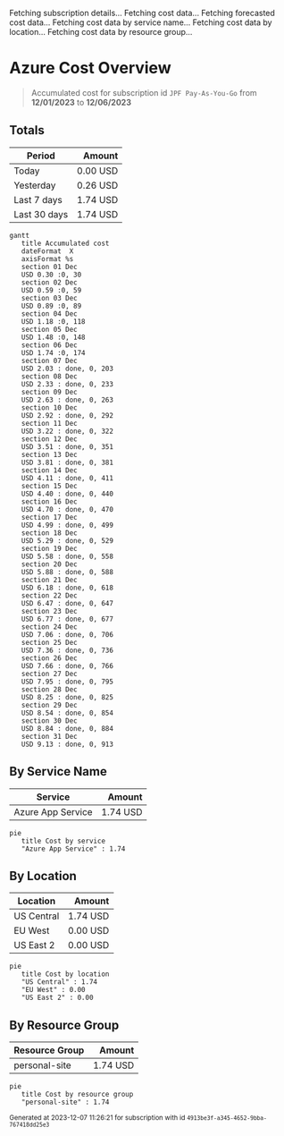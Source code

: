 Fetching subscription details...
Fetching cost data...
Fetching forecasted cost data...
Fetching cost data by service name...
Fetching cost data by location...
Fetching cost data by resource group...
# Azure Cost Overview

> Accumulated cost for subscription id `JPF Pay-As-You-Go` from **12/01/2023** to **12/06/2023**

## Totals

|Period|Amount|
|---|---:|
|Today|0.00 USD|
|Yesterday|0.26 USD|
|Last 7 days|1.74 USD|
|Last 30 days|1.74 USD|

```mermaid
gantt
   title Accumulated cost
   dateFormat  X
   axisFormat %s
   section 01 Dec
   USD 0.30 :0, 30
   section 02 Dec
   USD 0.59 :0, 59
   section 03 Dec
   USD 0.89 :0, 89
   section 04 Dec
   USD 1.18 :0, 118
   section 05 Dec
   USD 1.48 :0, 148
   section 06 Dec
   USD 1.74 :0, 174
   section 07 Dec
   USD 2.03 : done, 0, 203
   section 08 Dec
   USD 2.33 : done, 0, 233
   section 09 Dec
   USD 2.63 : done, 0, 263
   section 10 Dec
   USD 2.92 : done, 0, 292
   section 11 Dec
   USD 3.22 : done, 0, 322
   section 12 Dec
   USD 3.51 : done, 0, 351
   section 13 Dec
   USD 3.81 : done, 0, 381
   section 14 Dec
   USD 4.11 : done, 0, 411
   section 15 Dec
   USD 4.40 : done, 0, 440
   section 16 Dec
   USD 4.70 : done, 0, 470
   section 17 Dec
   USD 4.99 : done, 0, 499
   section 18 Dec
   USD 5.29 : done, 0, 529
   section 19 Dec
   USD 5.58 : done, 0, 558
   section 20 Dec
   USD 5.88 : done, 0, 588
   section 21 Dec
   USD 6.18 : done, 0, 618
   section 22 Dec
   USD 6.47 : done, 0, 647
   section 23 Dec
   USD 6.77 : done, 0, 677
   section 24 Dec
   USD 7.06 : done, 0, 706
   section 25 Dec
   USD 7.36 : done, 0, 736
   section 26 Dec
   USD 7.66 : done, 0, 766
   section 27 Dec
   USD 7.95 : done, 0, 795
   section 28 Dec
   USD 8.25 : done, 0, 825
   section 29 Dec
   USD 8.54 : done, 0, 854
   section 30 Dec
   USD 8.84 : done, 0, 884
   section 31 Dec
   USD 9.13 : done, 0, 913
```

## By Service Name

|Service|Amount|
|---|---:|
|Azure App Service|1.74 USD|

```mermaid
pie
   title Cost by service
   "Azure App Service" : 1.74
```

## By Location

|Location|Amount|
|---|---:|
|US Central|1.74 USD|
|EU West|0.00 USD|
|US East 2|0.00 USD|

```mermaid
pie
   title Cost by location
   "US Central" : 1.74
   "EU West" : 0.00
   "US East 2" : 0.00
```

## By Resource Group

|Resource Group|Amount|
|---|---:|
|personal-site|1.74 USD|

```mermaid
pie
   title Cost by resource group
   "personal-site" : 1.74
```

<sup>Generated at 2023-12-07 11:26:21 for subscription with id `4913be3f-a345-4652-9bba-767418dd25e3`</sup>
